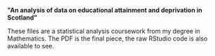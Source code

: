 **"An analysis of data on educational attainment and deprivation in Scotland"**

These files are a statistical analysis coursework from my degree in Mathematics. The PDF is the final piece, the raw RStudio code is also available to see. 

